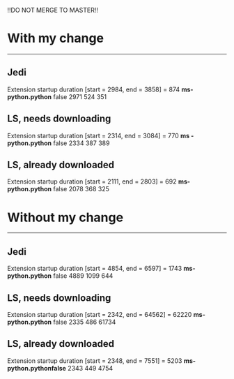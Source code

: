 !!DO NOT MERGE TO MASTER!!

# With my change
----------------

## Jedi
Extension startup duration [start = 2984, end = 3858] = 874
**ms-python.python** false 2971 524 351

## LS, needs downloading
Extension startup duration [start = 2314, end = 3084] = 770
**ms - python.python** false 2334 387 389

## LS, already downloaded

Extension startup duration [start = 2111, end = 2803] = 692
**ms-python.python** false 2078 368 325

# Without my change
-------------------

## Jedi
Extension startup duration [start = 4854, end = 6597] = 1743
**ms-python.python** false 4889 1099 644

## LS, needs downloading
Extension startup duration [start = 2342, end = 64562] = 62220
**ms-python.python** false 2335 486 61734

## LS, already downloaded
Extension startup duration [start = 2348, end = 7551] = 5203
**ms-python.pythonfalse** 2343 449 4754